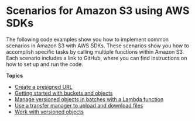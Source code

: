 # Scenarios for Amazon S3 using AWS SDKs<a name="service_code_examples_scenarios"></a>

The following code examples show you how to implement common scenarios in Amazon S3 with AWS SDKs\. These scenarios show you how to accomplish specific tasks by calling multiple functions within Amazon S3\. Each scenario includes a link to GitHub, where you can find instructions on how to set up and run the code\.

**Topics**
+ [Create a presigned URL](example_s3_Scenario_PresignedUrl_section.md)
+ [Getting started with buckets and objects](example_s3_Scenario_GettingStarted_section.md)
+ [Manage versioned objects in batches with a Lambda function](example_s3_Scenario_BatchObjectVersioning_section.md)
+ [Use a transfer manager to upload and download files](example_s3_Scenario_TransferManager_section.md)
+ [Work with versioned objects](example_s3_Scenario_ObjectVersioningUsage_section.md)